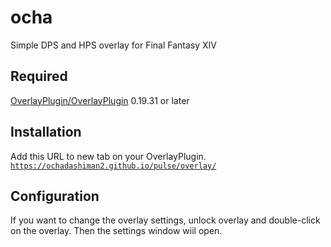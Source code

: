 # ocha
Simple DPS and HPS overlay for Final Fantasy XIV

## Required
[OverlayPlugin/OverlayPlugin](https://github.com/OverlayPlugin/OverlayPlugin) 0.19.31 or later

## Installation
Add this URL to new tab on your OverlayPlugin.
[`https://ochadashiman2.github.io/pulse/overlay/`](https://ochadashiman2.github.io/ocha/overlay/)

## Configuration
If you want to change the overlay settings, unlock overlay and double-click on the overlay. Then the settings window wiil open.
